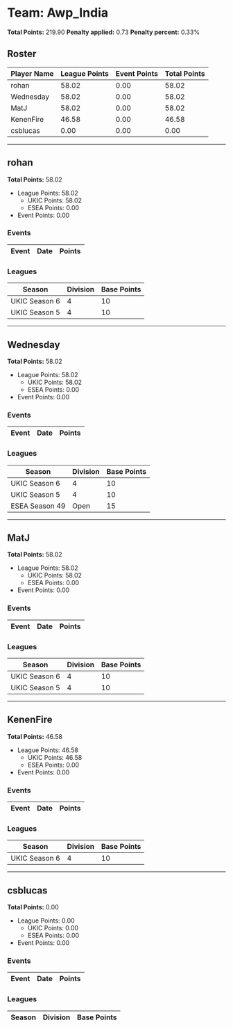 # Team: Awp_India

**Total Points:** 219.90
**Penalty applied:** 0.73
**Penalty percent:** 0.33%

## Roster
| Player Name | League Points | Event Points | Total Points |
|-------------|--------------|--------------|-------------|
| rohan | 58.02 | 0.00 | 58.02 |
| Wednesday | 58.02 | 0.00 | 58.02 |
| MatJ | 58.02 | 0.00 | 58.02 |
| KenenFire | 46.58 | 0.00 | 46.58 |
| csblucas | 0.00 | 0.00 | 0.00 |

---

## rohan

**Total Points:** 58.02

- League Points: 58.02
  - UKIC Points: 58.02
  - ESEA Points: 0.00
- Event Points: 0.00

### Events
| Event | Date | Points |
|-------|------|--------|
### Leagues
| Season | Division | Base Points |
|--------|----------|-------------|
| UKIC Season 6 | 4 | 10 |
| UKIC Season 5 | 4 | 10 |
---

## Wednesday

**Total Points:** 58.02

- League Points: 58.02
  - UKIC Points: 58.02
  - ESEA Points: 0.00
- Event Points: 0.00

### Events
| Event | Date | Points |
|-------|------|--------|
### Leagues
| Season | Division | Base Points |
|--------|----------|-------------|
| UKIC Season 6 | 4 | 10 |
| UKIC Season 5 | 4 | 10 |
| ESEA Season 49 | Open | 15 |
---

## MatJ

**Total Points:** 58.02

- League Points: 58.02
  - UKIC Points: 58.02
  - ESEA Points: 0.00
- Event Points: 0.00

### Events
| Event | Date | Points |
|-------|------|--------|
### Leagues
| Season | Division | Base Points |
|--------|----------|-------------|
| UKIC Season 6 | 4 | 10 |
| UKIC Season 5 | 4 | 10 |
---

## KenenFire

**Total Points:** 46.58

- League Points: 46.58
  - UKIC Points: 46.58
  - ESEA Points: 0.00
- Event Points: 0.00

### Events
| Event | Date | Points |
|-------|------|--------|
### Leagues
| Season | Division | Base Points |
|--------|----------|-------------|
| UKIC Season 6 | 4 | 10 |
---

## csblucas

**Total Points:** 0.00

- League Points: 0.00
  - UKIC Points: 0.00
  - ESEA Points: 0.00
- Event Points: 0.00

### Events
| Event | Date | Points |
|-------|------|--------|
### Leagues
| Season | Division | Base Points |
|--------|----------|-------------|
